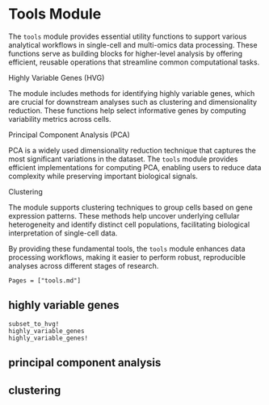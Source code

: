 # Tools Module

The `tools` module provides essential utility functions to support various analytical workflows in single-cell and multi-omics data processing. These functions serve as building blocks for higher-level analysis by offering efficient, reusable operations that streamline common computational tasks.

Highly Variable Genes (HVG)

The module includes methods for identifying highly variable genes, which are crucial for downstream analyses such as clustering and dimensionality reduction. These functions help select informative genes by computing variability metrics across cells.

Principal Component Analysis (PCA)

PCA is a widely used dimensionality reduction technique that captures the most significant variations in the dataset. The `tools` module provides efficient implementations for computing PCA, enabling users to reduce data complexity while preserving important biological signals.

Clustering

The module supports clustering techniques to group cells based on gene expression patterns. These methods help uncover underlying cellular heterogeneity and identify distinct cell populations, facilitating biological interpretation of single-cell data.

By providing these fundamental tools, the `tools` module enhances data processing workflows, making it easier to perform robust, reproducible analyses across different stages of research.

```@index
Pages = ["tools.md"]
```

## highly variable genes

```@docs
subset_to_hvg!
highly_variable_genes
highly_variable_genes!
```

## principal component analysis

## clustering
